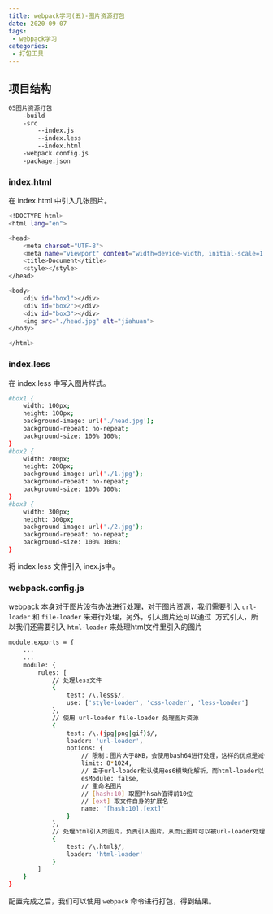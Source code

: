 ```yaml
---
title: webpack学习(五)-图片资源打包
date: 2020-09-07
tags:
 - webpack学习 
categories: 
 - 打包工具
---
```


## 项目结构

```bash
05图片资源打包
    -build
    -src
        --index.js
        --index.less
        --index.html
    -webpack.config.js
    -package.json
```
### index.html

在 index.html 中引入几张图片。

```bash
<!DOCTYPE html>
<html lang="en">

<head>
    <meta charset="UTF-8">
    <meta name="viewport" content="width=device-width, initial-scale=1.0">
    <title>Document</title>
    <style></style>
</head>

<body>
    <div id="box1"></div>
    <div id="box2"></div>
    <div id="box3"></div>
    <img src="./head.jpg" alt="jiahuan">
</body>

</html>
```
### index.less

在 index.less 中写入图片样式。

```bash
#box1 {
    width: 100px;
    height: 100px;
    background-image: url('./head.jpg');
    background-repeat: no-repeat;
    background-size: 100% 100%;
}
#box2 {
    width: 200px;
    height: 200px;
    background-image: url('./1.jpg');
    background-repeat: no-repeat;
    background-size: 100% 100%;
}
#box3 {
    width: 300px;
    height: 300px;
    background-image: url('./2.jpg');
    background-repeat: no-repeat;
    background-size: 100% 100%;
}
```
将 index.less 文件引入 inex.js中。

### webpack.config.js

webpack 本身对于图片没有办法进行处理，对于图片资源，我们需要引入 `url-loader` 和 `file-loader` 来进行处理，另外，引入图片还可以通过 **<img>** 方式引入，所以我们还需要引入 `html-loader` 来处理html文件里引入的图片

```bash
module.exports = {
    ...
    ...
    module: {
        rules: [
            // 处理less文件
            {
                test: /\.less$/,
                use: ['style-loader', 'css-loader', 'less-loader']
            },
            // 使用 url-loader file-loader 处理图片资源
            {
                test: /\.(jpg|png|gif)$/,
                loader: 'url-loader',
                options: {
                    // 限制：图片大于8KB，会使用bash64进行处理，这样的优点是减少请求数量，减少服务器压力，缺点是图片体积会增大，文件请求速度更慢。
                    limit: 8*1024,
                    // 由于url-loader默认使用es6模块化解析，而html-loader以commonJs引入图片，解析时可能会出问题（[object Module]），所以我们需要关闭url-loader的es6模块，使用commonJs解析
                    esModule: false,
                    // 重命名图片
                    // [hash:10] 取图片hsah值得前10位
                    // [ext] 取文件自身的扩展名
                    name: '[hash:10].[ext]'
                }
            },
            // 处理html引入的图片，负责引入图片，从而让图片可以被url-loader处理。
            {
                test: /\.html$/,
                loader: 'html-loader'
            }
        ]
    }
}
```

配置完成之后，我们可以使用 `webpack` 命令进行打包，得到结果。